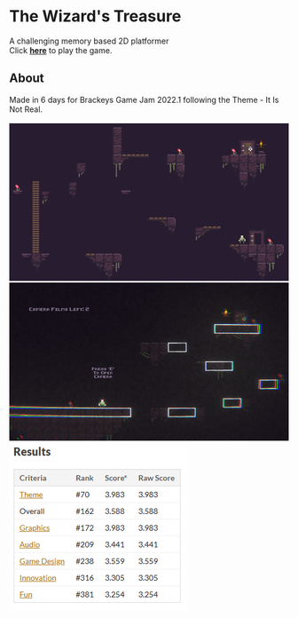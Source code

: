 # The Wizard's Treasure
A challenging memory based 2D platformer
<br>
Click <a href="https://maayanbs.itch.io/the-wizards-treasure" target="_blank"><b>here</b></a> to play the game.
<br>
## About
Made in 6 days for Brackeys Game Jam 2022.1 following the Theme - It Is Not Real.
<br>
<br>
![Image 1](https://github.com/MaayanBenShneor/The-Wizards-Treasure/blob/a866c1271463e7cf10be09a164720921f915abd2/LVZtrn.png)
![Image 1](https://github.com/MaayanBenShneor/The-Wizards-Treasure/blob/a866c1271463e7cf10be09a164720921f915abd2/image.png)
![Image 1](https://github.com/MaayanBenShneor/The-Wizards-Treasure/blob/a866c1271463e7cf10be09a164720921f915abd2/Screenshot_1.png)

